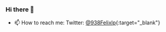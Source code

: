 ### Hi there 👋

- 📫 How to reach me: Twitter: [@938Felixlp](https://twitter.com/938Felixlp){:target="_blank"}

<!--
**felixlp938/felixlp938** is a ✨ _special_ ✨ repository because its `README.md` (this file) appears on your GitHub profile.

Here are some ideas to get you started:

- 🔭 I’m currently working on ...
- 🌱 I’m currently learning ...
- 👯 I’m looking to collaborate on ...
- 🤔 I’m looking for help with ...
- 💬 Ask me about ...
- 😄 Pronouns: ...
- ⚡ Fun fact: ...
-->
